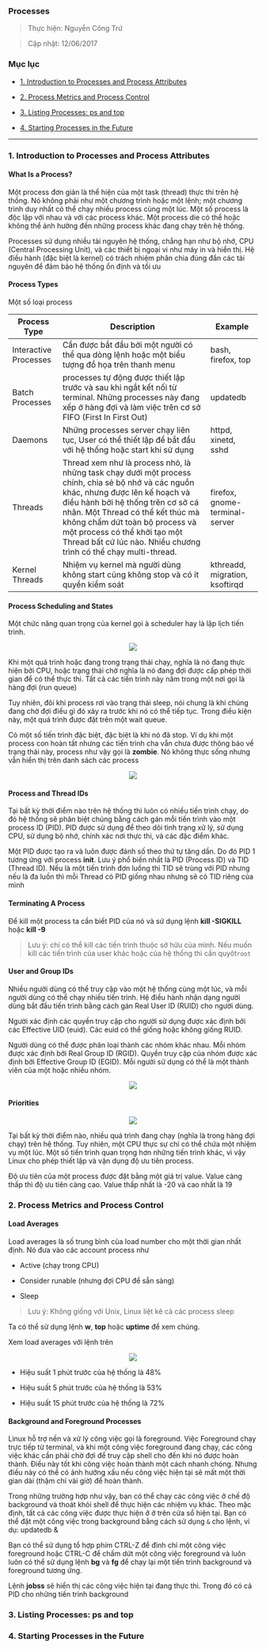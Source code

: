 
### Processes

> Thực hiện: Nguyễn Công Trứ

> Cập nhật: 12/06/2017

### Mục lục

- [1. Introduction to Processes and Process Attributes](#1)


- [2. Process Metrics and Process Control](#2)


- [3. Listing Processes: ps and top](#3)


- [4. Starting Processes in the Future](#4)

***


<a name="1"></a>
### 1.  Introduction to Processes and Process Attributes

#### What Is a Process?

Một process đơn giản là thể hiện của một task (thread) thực thi trên hệ thống. Nó không phải như một chương trình hoặc một lệnh; một chương trình duy nhất có thể chạy nhiều process cùng một lúc. Một số process là độc lập với nhau và với các process khác. Một process die có thể hoặc không thể ảnh hưởng đến những process khác đang chạy trên hệ thống. 

Processes sử dụng nhiều tài nguyên hệ thống, chẳng hạn như bộ nhớ, CPU (Central Processing Unit), và các thiết bị ngoại vi như máy in và hiển thị. Hệ điều hành (đặc biệt là kernel) có trách nhiệm phân chia đúng đắn các tài nguyên để đảm bảo hệ thống ổn định và tối ưu

#### Process Types

Một số loại process

|Process Type|Description|Example|
|---|---|---|
|Interactive Processes|Cần được bắt đầu bởi một người có thể qua dòng lệnh hoặc một biểu tượng đồ họa trên thanh menu|bash, firefox, top|
|Batch Processes|processes tự động được thiết lập trước và sau khi ngắt kết nối từ terminal. Những processes này đang xếp ở hàng đợi và làm việc trên cơ sở FIFO (First In First Out)|updatedb|
|Daemons|Những processes server chạy liên tục, User có thể thiết lập để bắt đầu với hệ thống hoặc start khi sử dụng|httpd, xinetd, sshd|
|Threads|Thread xem như là process nhỏ, là những task chạy dưới một process chính, chia sẻ bộ nhớ và các nguồn khác, nhưng được lên kế hoạch và điều hành bởi hệ thống trên cơ sở cá nhân. Một Thread có thể kết thúc mà không chấm dứt toàn bộ process và một process có thể khởi tạo một Thread bất cứ lúc nào. Nhiều chương trình có thể chạy multi-thread.|firefox, gnome-terminal-server|
|Kernel Threads|Nhiệm vụ kernel mà người dùng không start cũng không stop và có ít quyền kiểm soát|kthreadd, migration, ksoftirqd|

#### Process Scheduling and States

Một chức năng quan trọng của kernel gọi à scheduler hay là lập lịch tiến trình.

<p align="center"><img src="https://github.com/hellsins/sysadmin_level1/blob/master/Task43_Linux_Course_01_LFS101/Chapter_09/Images/1.png"></p>

Khi một quá trình hoặc đang trong trạng thái chạy, nghĩa là nó đang thực hiện bởi CPU, hoặc trạng thái chờ nghĩa là nó đang đợi được cấp phép thời gian để có thể thực thi. Tất cả các tiến trình này năm trong một nơi gọi là hàng đợi (run queue)

Tuy nhiên, đôi khi process rơi vào trạng thái sleep, nói chung là khi chúng đang chờ đợi điều gì đó xảy ra trước khi nó có thể tiếp tục. Trong điều kiện này, một quá trình được đặt trên một wait queue. 

Có một số tiến trình đặc biệt, đặc biệt là khi nó đã stop. Ví dụ khi một process con hoàn tất nhưng các tiến trình cha vẫn chưa được thông báo về trạng thái này, process như vậy gọi là **zombie**. Nó không thực sống nhưng vẫn hiển thị trên danh sách các process

<p align="center"><img src="https://github.com/hellsins/sysadmin_level1/blob/master/Task43_Linux_Course_01_LFS101/Chapter_09/Images/2.png"></p>

#### Process and Thread IDs

Tại bất kỳ thời điểm nào trên hệ thống thì luôn có nhiều tiến trình chạy, do đó hệ thống sẽ phân biệt chúng bằng cách gán mỗi tiến trình vào một process ID (PID). PID được sử dụng để theo dõi tình trạng xử lý, sử dụng CPU, sử dụng bộ nhớ, chính xác nơi thực thi, và các đặc điểm khác. 

Một PID được tạo ra và luôn được đánh số theo thứ tự tăng dần. Do đó PID 1 tương ứng với process **init**. Lưu ý phổ biến nhất là PID (Process ID) và TID (Thread ID). Nếu là một tiến trình đơn luồng thì TID sẽ trùng với PID nhưng nếu là đa luồn thì mỗi Thread có PID giống nhau nhưng sẽ có TID riêng của mình

#### Terminating A Process

Để kill một process ta cần biết PID của nó và sử dụng lệnh **kill -SIGKILL <pid >** hoặc **kill -9 <pid>**

> Lưu ý: chỉ có thể kill các tiến trình thuộc sở hữu của mình. Nếu muốn kill các tiến trình của user khác hoặc của hệ thống thì cần quyôt`root`

#### User and Group IDs

Nhiều người dùng có thể truy cập vào một hệ thống cùng một lúc, và mỗi người dùng có thể chạy nhiều tiến trình. Hệ điều hành nhận dạng người dùng bắt đầu tiến trình bằng cách gán Real User ID (RUID) cho người dùng. 

Người xác định các quyền truy cập cho người sử dụng được xác định bởi các Effective UID (euid). Các euid có thể giống hoặc không giống RUID. 

Người dùng có thể được phân loại thành các nhóm khác nhau. Mỗi nhóm được xác định bởi Real Group ID (RGID). Quyền truy cập của nhóm được xác định bởi Effective Group ID (EGID). Mỗi người sử dụng có thể là một thành viên của một hoặc nhiều nhóm. 

<p align="center"><img src="https://github.com/hellsins/sysadmin_level1/blob/master/Task43_Linux_Course_01_LFS101/Chapter_09/Images/3.png"></p>

#### Priorities

<p align="center"><img src="https://github.com/hellsins/sysadmin_level1/blob/master/Task43_Linux_Course_01_LFS101/Chapter_09/Images/4.png"></p>

Tại bất kỳ thời điểm nào, nhiều quá trình đang chạy (nghĩa là trong hàng đợi chạy) trên hệ thống. Tuy nhiên, một CPU thực sự chỉ có thể chứa một nhiệm vụ một lúc. Một số tiến trình quan trọng hơn những tiến trình khác, vì vậy Linux cho phép thiết lập và vận dụng độ ưu tiên process.

Độ ưu tiên của một process được đặt bằng một giá trị value. Value càng thấp thì độ ưu tiên càng cao. Value thấp nhất là -20 và cao nhất là 19

<a name="2"></a>
### 2.  Process Metrics and Process Control

#### Load Averages

Load averages là số trung bình của load number cho một thời gian nhất định. Nó đưa vào các account process như 

- Active (chạy trong CPU)

- Consider runable (nhưng đợi CPU để sẵn sàng)

- Sleep

> Lưu ý: Không giống với Unix, Linux liệt kê cả các process sleep

Ta có thể sử dụng lệnh **w**, **top** hoặc **uptime** để xem chúng.

Xem load averages với lệnh trên

<p align="center"><img src="https://github.com/hellsins/sysadmin_level1/blob/master/Task43_Linux_Course_01_LFS101/Chapter_09/Images/5.png"></p>

- Hiệu suất 1 phút trước của hệ thống là 48% 

- Hiệu suất 5 phút trước của hệ thống là 53% 

- Hiệu suất 15 phút trước của hệ thống là 72% 

#### Background and Foreground Processes

Linux hỗ trợ nền và xử lý công việc gọi là foreground. Việc Foreground chạy trực tiếp từ  terminal, và khi một công việc foreground đang chạy, các công việc khác cần phải chờ đợi để truy cập shell cho đến khi nó được hoàn thành. Điều này tốt khi công việc hoàn thành một cách nhanh chóng. Nhưng điều này có thể có ảnh hưởng xấu nếu công việc hiện tại sẽ mất một thời gian dài (thậm chí vài giờ) để hoàn thành. 

Trong những trường hợp như vậy, bạn có thể chạy các công việc ở chế độ background và thoát khỏi shell để thực hiện các nhiệm vụ khác. Theo mặc định, tất cả các công việc được thực hiện ở ở trên cửa sổ hiện tại. Bạn có thể đặt một công việc trong background bằng cách sử dụng `&` cho lệnh, ví dụ: updatedb & 

Bạn có thể sử dụng tổ hợp phím CTRL-Z để đình chỉ một công việc foreground hoặc CTRL-C để chấm dứt một công việc foreground và luôn luôn có thể sử dụng lệnh **bg** và **fg** để chạy lại một tiến trình background và foreground tương ứng.

Lệnh **jobss** sẽ hiển thị các công việc hiện tại đang thực thi. Trong đó có cả PID cho những tiến trình background

<a name="3"></a>
### 3. Listing Processes: ps and top

<a name="4"></a>
### 4. Starting Processes in the Future

